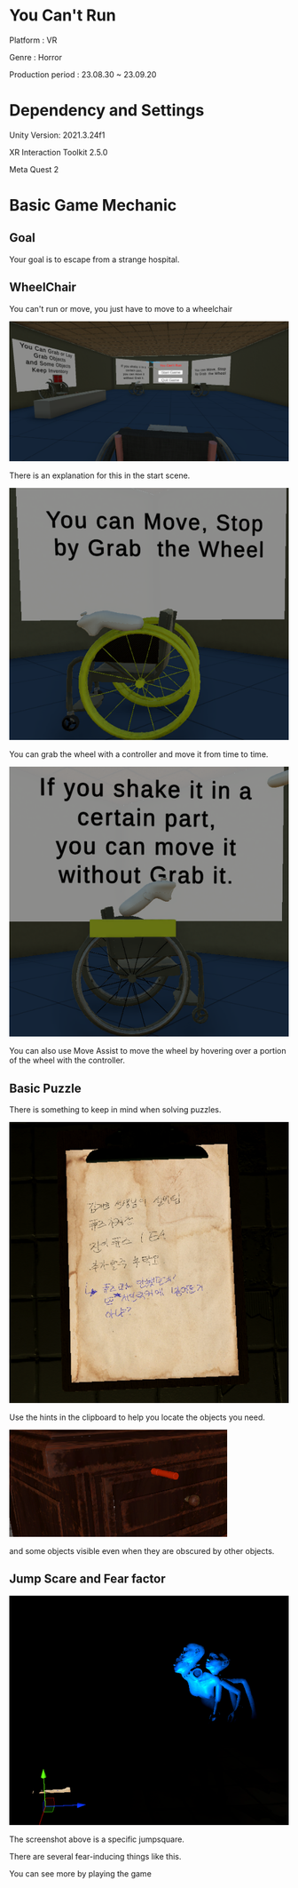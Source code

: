 # You Can't Run

Platform : VR 

Genre : Horror

Production period : 23.08.30 ~ 23.09.20

# Dependency and Settings

Unity Version: 2021.3.24f1

XR Interaction Toolkit 2.5.0

Meta Quest 2

# Basic Game Mechanic

## Goal

Your goal is to escape from a strange hospital.

## WheelChair

You can't run or move, you just have to move to a wheelchair

![startScene](./InGameScreenShot/StartScene.png)

There is an explanation for this in the start scene.

![WheelcChair](./InGameScreenShot/WheelGrab.png)

You can grab the wheel with a controller and move it from time to time.


![WheelcChairAssist](./InGameScreenShot/WheelAssist.png)

You can also use Move Assist to move the wheel by hovering over a portion of the wheel with the controller.

## Basic Puzzle

There is something to keep in mind when solving puzzles.

![Hint](./InGameScreenShot/HintClipBoard.png)

Use the hints in the clipboard to help you locate the objects you need.

![Hint](./InGameScreenShot/MarkedItem.png)

and some objects visible even when they are obscured by other objects.

## Jump Scare and Fear factor

![Hint](./InGameScreenShot/JumpScare.png)

The screenshot above is a specific jumpsquare.

There are several fear-inducing things like this.

You can see more by playing the game
